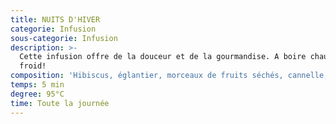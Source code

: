 ```yaml
---
title: NUITS D'HIVER
categorie: Infusion
sous-categorie: Infusion
description: >-
  Cette infusion offre de la douceur et de la gourmandise. A boire chaud ou
  froid!
composition: 'Hibiscus, églantier, morceaux de fruits séchés, cannelle, amande et vanille.'
temps: 5 min
degree: 95°C
time: Toute la journée
---
```


